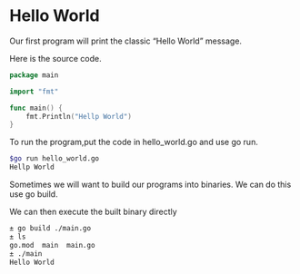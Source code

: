 # Hello World

Our first program will print the classic “Hello World” message.

Here is the source code.

```go
package main 

import "fmt"

func main() {
    fmt.Println("Hellp World")
}
```

To run the program,put the code in hello_world.go and use go run.

```sh
$go run hello_world.go
Hellp World
```

Sometimes we will want to build our programs into binaries. We can do this use go build.

We can then execute the built binary directly

```sh
± go build ./main.go 
± ls
go.mod  main  main.go
± ./main 
Hello World
```

